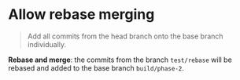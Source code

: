 # Allow rebase merging

> Add all commits from the head branch onto the base branch individually.

**Rebase and merge**: the commits from the branch `test/rebase` will be rebased and added to the base branch `build/phase-2`.
